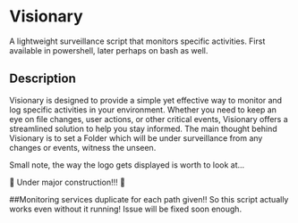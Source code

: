 # Visionary
A lightweight surveillance script that monitors specific activities. First available in powershell, later perhaps on bash as well.

## Description
Visionary is designed to provide a simple yet effective way to monitor and log specific activities in your environment. Whether you need to keep an eye on file changes, user actions, or other critical events, Visionary offers a streamlined solution to help you stay informed.
The main thought behind Visionary is to set a Folder which will be under surveillance from any changes or events, witness the unseen.

Small note, the way the logo gets displayed is worth to look at...

🚧 Under major construction!!! 🚧

##Monitoring services duplicate for each path given!! So this script actually works even without it running! Issue will be fixed soon enough.
